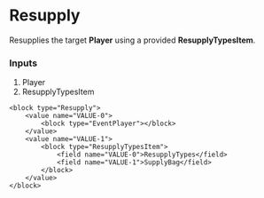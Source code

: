 # Resupply

Resupplies the target **Player** using a provided **ResupplyTypesItem**.

### Inputs

1. Player
2. ResupplyTypesItem

```blockly
<block type="Resupply">
    <value name="VALUE-0">
        <block type="EventPlayer"></block>
    </value>
    <value name="VALUE-1">
        <block type="ResupplyTypesItem">
            <field name="VALUE-0">ResupplyTypes</field>
            <field name="VALUE-1">SupplyBag</field>
        </block>
    </value>
</block>
```
